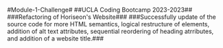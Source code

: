 #Module-1-Challenge#
##UCLA Coding Bootcamp 2023-2023##
###Refactoring of Horiseon's Website###
###Successfully update of the source code for more HTML semantics, logical restructure of elements, addition of alt text attributes, sequential reordering of heading atrributes, and addition of a website title.###
